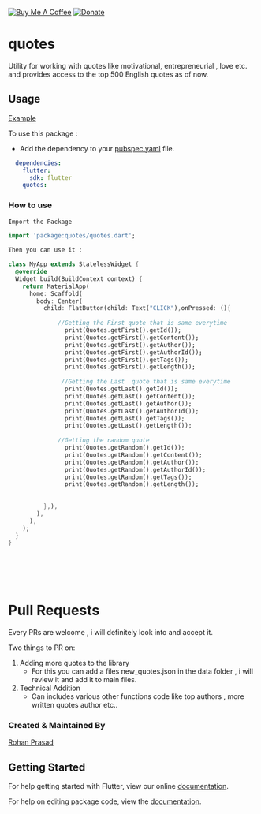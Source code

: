 [![Buy Me A Coffee](https://img.shields.io/badge/Donate-Buy%20Me%20A%20Coffee-yellow.svg)](https://www.buymeacoffee.com/rohanprasad)
[![Donate](https://img.shields.io/badge/Donate-PayPal-green.svg)](https://paypal.me/logarithm4?locale.x=en_GB)
<!-- [![flutter_whatsnew](https://img.shields.io/pub/v/easy_web_view.svg)](https://pub.dev/packages/easy_web_view) -->


# quotes

Utility for working with quotes like motivational, entrepreneurial , love etc. and provides access to the top 500 English quotes as of now.


## Usage

[Example](https://github.com/rohanprasadofficial/quotes/blob/master/example/lib/main.dart)

To use this package :

* Add the dependency to your [pubspec.yaml](https://github.com/rohanprasadofficial/quotes/blob/master/pubspec.yaml) file.

```yaml
  dependencies:
    flutter:
      sdk: flutter
    quotes:
```

### How to use

```dart
Import the Package 

import 'package:quotes/quotes.dart';

Then you can use it :

class MyApp extends StatelessWidget {
  @override
  Widget build(BuildContext context) {
    return MaterialApp(
      home: Scaffold(
        body: Center(
          child: FlatButton(child: Text("CLICK"),onPressed: (){
          
              //Getting the First quote that is same everytime
                print(Quotes.getFirst().getId());
                print(Quotes.getFirst().getContent());
                print(Quotes.getFirst().getAuthor());
                print(Quotes.getFirst().getAuthorId());
                print(Quotes.getFirst().getTags());
                print(Quotes.getFirst().getLength());
                
               //Getting the Last  quote that is same everytime
                print(Quotes.getLast().getId());
                print(Quotes.getLast().getContent());
                print(Quotes.getLast().getAuthor());
                print(Quotes.getLast().getAuthorId());
                print(Quotes.getLast().getTags());
                print(Quotes.getLast().getLength());
                          
              //Getting the random quote
                print(Quotes.getRandom().getId());
                print(Quotes.getRandom().getContent());
                print(Quotes.getRandom().getAuthor());
                print(Quotes.getRandom().getAuthorId());
                print(Quotes.getRandom().getTags());
                print(Quotes.getRandom().getLength());
             
              
          },),
        ),
      ),
    );
  }
}


  
  
 
```
# Pull Requests

Every PRs are welcome , i will definitely look into and accept it.

Two things to PR on:

1. Adding more quotes to the library
   - For this you can add a files new_quotes.json in the data folder , i will review it and add it to main files.
2. Technical Addition
   - Can includes various other functions code like top authors , more written quotes author etc..


### Created & Maintained By

[Rohan Prasad](https://github.com/rohanprasadofficial)


## Getting Started

For help getting started with Flutter, view our online [documentation](https://flutter.io/).

For help on editing package code, view the [documentation](https://flutter.io/developing-packages/).